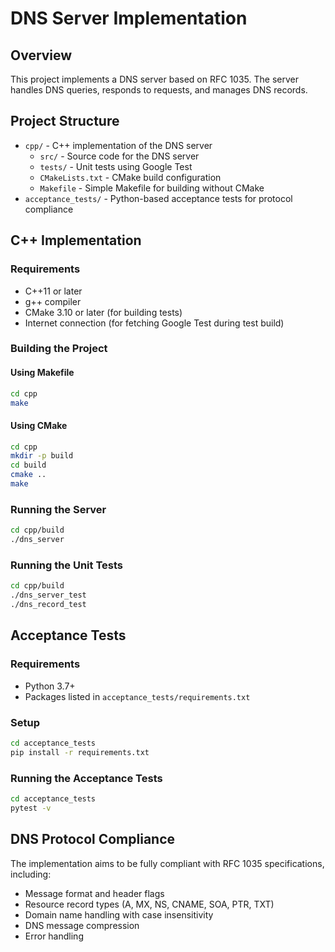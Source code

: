 # DNS Server Implementation

## Overview
This project implements a DNS server based on RFC 1035. The server handles DNS queries, responds to requests, and manages DNS records.

## Project Structure
- `cpp/` - C++ implementation of the DNS server
  - `src/` - Source code for the DNS server
  - `tests/` - Unit tests using Google Test
  - `CMakeLists.txt` - CMake build configuration
  - `Makefile` - Simple Makefile for building without CMake
- `acceptance_tests/` - Python-based acceptance tests for protocol compliance

## C++ Implementation

### Requirements
- C++11 or later
- g++ compiler
- CMake 3.10 or later (for building tests)
- Internet connection (for fetching Google Test during test build)

### Building the Project
#### Using Makefile
```bash
cd cpp
make
```

#### Using CMake
```bash
cd cpp
mkdir -p build
cd build
cmake ..
make
```

### Running the Server
```bash
cd cpp/build
./dns_server
```

### Running the Unit Tests
```bash
cd cpp/build
./dns_server_test
./dns_record_test
```

## Acceptance Tests

### Requirements
- Python 3.7+
- Packages listed in `acceptance_tests/requirements.txt`

### Setup
```bash
cd acceptance_tests
pip install -r requirements.txt
```

### Running the Acceptance Tests
```bash
cd acceptance_tests
pytest -v
```

## DNS Protocol Compliance
The implementation aims to be fully compliant with RFC 1035 specifications, including:
- Message format and header flags
- Resource record types (A, MX, NS, CNAME, SOA, PTR, TXT)
- Domain name handling with case insensitivity
- DNS message compression
- Error handling
